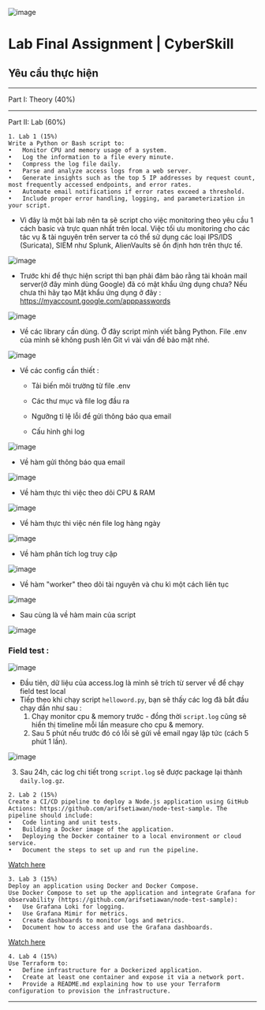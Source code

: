 ![image](https://github.com/user-attachments/assets/c323ce84-8d14-4ba6-b14a-4c4f1084af34)
# Lab Final Assignment | CyberSkill
## Yêu cầu thực hiện 

---

Part I: Theory (40%)

---

Part II: Lab (60%)


```
1. Lab 1 (15%)
Write a Python or Bash script to:
•	Monitor CPU and memory usage of a system.
•	Log the information to a file every minute.
•	Compress the log file daily.
•	Parse and analyze access logs from a web server.
•	Generate insights such as the top 5 IP addresses by request count, most frequently accessed endpoints, and error rates.
•	Automate email notifications if error rates exceed a threshold.
•	Include proper error handling, logging, and parameterization in your script.
```

- Vì đây là một bài lab nên ta sẽ script cho việc monitoring theo yêu cầu 1 cách basic và trực quan nhất trên local. Việc tối ưu monitoring cho các tác vụ & tài nguyên trên server ta có thể sử dụng các loại IPS/IDS (Suricata), SIEM như Splunk, AlienVaults sẽ ổn định hơn trên thực tế.

![image](photos/lab_1/splunk.png)

- Trước khi để thực hiện script thì bạn phải đảm bảo rằng tài khoản mail server(ở đây mình dùng Google) đã có mật khẩu ứng dụng chưa? Nếu chưa thì hãy tạo Mật khẩu ứng dụng ở đây : https://myaccount.google.com/apppasswords

![image](photos/lab_1/google_applications_password.png)

- Về các library cần dùng. Ở đây script mình viết bằng Python. File .env của mình sẽ không push lên Git vì vài vấn đề bảo mật nhé.

![image](photos/lab_1/library.png)

- Về các config cần thiết :

   - Tải biến môi trường từ file .env

   -	Các thư mục và file log đầu ra

   -	Ngưỡng tỉ lệ lỗi để gửi thông báo qua email

   -	Cấu hình ghi log

![image](photos/lab_1/config.png)

- Về hàm gửi thông báo qua email

![image](photos/lab_1/send_email_notification.png)

- Về hàm thực thi việc theo dõi CPU & RAM

![image](photos/lab_1/monitor_cpu_memory.png)

- Về hàm thực thi việc nén file log hàng ngày

![image](photos/lab_1/compress_logs.png)

- Về hàm phân tích log truy cập

![image](photos/lab_1/analyze_access_logs.png)

- Về hàm "worker" theo dõi tài nguyên và chu kì một cách liên tục

![image](photos/lab_1/monitor_worker.png)

- Sau cùng là về hàm main của script

![image](photos/lab_1/main.png)

### Field test :

![image](photos/lab_1/theme.png)

- Đầu tiên, dữ liệu của access.log là mình sẽ trích từ server về để chạy field test local
- Tiếp theo khi chạy script ```helloword.py```, bạn sẽ thấy các log đã bắt đầu chạy dần như sau :
   1. Chạy monitor cpu & memory trước - đồng thời ```script.log``` cũng sẽ hiển thị timeline mỗi lần measure cho cpu & memory.
   2. Sau 5 phút nếu trước đó có lỗi sẽ gửi về email ngay lập tức (cách 5 phút 1 lần).

![image](photos/lab_1/mail_report.png)

   3. Sau 24h, các log chi tiết trong ```script.log``` sẽ được package lại thành ```daily.log.gz```.

```
2. Lab 2 (15%)
Create a CI/CD pipeline to deploy a Node.js application using GitHub Actions: https://github.com/arifsetiawan/node-test-sample. The pipeline should include:
•	Code linting and unit tests.
•	Building a Docker image of the application.
•	Deploying the Docker container to a local environment or cloud service.
•	Document the steps to set up and run the pipeline.
```

[Watch here](https://github.com/uziii2208/Docker_Assignment)

```
3. Lab 3 (15%)
Deploy an application using Docker and Docker Compose.
Use Docker Compose to set up the application and integrate Grafana for observability (https://github.com/arifsetiawan/node-test-sample):
•	Use Grafana Loki for logging.
•	Use Grafana Mimir for metrics.
•	Create dashboards to monitor logs and metrics.
•	Document how to access and use the Grafana dashboards.
```

[Watch here](https://github.com/uziii2208/Docker_Assignment_2)

```
4. Lab 4 (15%)
Use Terraform to:
•	Define infrastructure for a Dockerized application.
•	Create at least one container and expose it via a network port.
•	Provide a README.md explaining how to use your Terraform configuration to provision the infrastructure.
```

---
